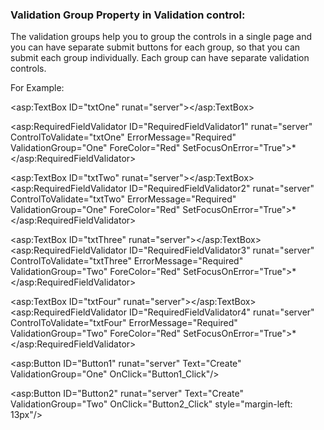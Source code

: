 ### Validation Group Property in Validation control:

The validation groups help you to group the controls in a single page and you can have separate submit buttons for each group, so that you can submit each group individually. Each group can have separate validation controls.

For Example:

 <asp:TextBox ID="txtOne" runat="server"></asp:TextBox>

<asp:RequiredFieldValidator ID="RequiredFieldValidator1" runat="server" ControlToValidate="txtOne" ErrorMessage="Required" ValidationGroup="One" ForeColor="Red" SetFocusOnError="True">*</asp:RequiredFieldValidator>



<asp:TextBox ID="txtTwo" runat="server"></asp:TextBox>
<asp:RequiredFieldValidator ID="RequiredFieldValidator2" runat="server" ControlToValidate="txtTwo" ErrorMessage="Required" ValidationGroup="One" ForeColor="Red" SetFocusOnError="True">*</asp:RequiredFieldValidator>



 

<asp:TextBox ID="txtThree" runat="server"></asp:TextBox>
<asp:RequiredFieldValidator ID="RequiredFieldValidator3" runat="server" ControlToValidate="txtThree" ErrorMessage="Required" ValidationGroup="Two" ForeColor="Red" SetFocusOnError="True">*</asp:RequiredFieldValidator>



<asp:TextBox ID="txtFour" runat="server"></asp:TextBox>
<asp:RequiredFieldValidator ID="RequiredFieldValidator4" runat="server" ControlToValidate="txtFour" ErrorMessage="Required" ValidationGroup="Two" ForeColor="Red" SetFocusOnError="True">*</asp:RequiredFieldValidator>



 <asp:Button ID="Button1" runat="server" Text="Create" ValidationGroup="One" OnClick="Button1_Click"/> 

 

 <asp:Button ID="Button2" runat="server" Text="Create" ValidationGroup="Two" OnClick="Button2_Click" style="margin-left: 13px"/>

